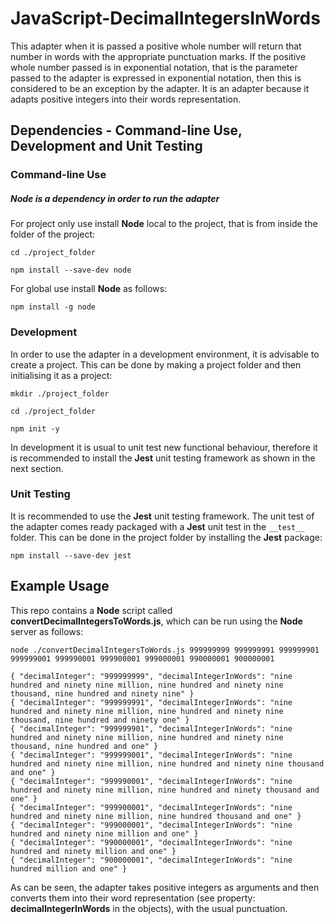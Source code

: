 # JavaScript-DecimalIntegersInWords

This adapter when it is passed a positive whole number will return that number in words with the appropriate punctuation marks.  If the positive whole number passed is in exponential notation, that is the parameter passed to the adapter is expressed in exponential notation, then this is considered to be an exception by the adapter.  It is an adapter because it adapts positive integers into their words representation.

## Dependencies - Command-line Use, Development and Unit Testing

### Command-line Use

##### Node is a dependency in order to run the adapter

For project only use install __Node__ local to the project, that is from inside the folder of the project:

```
cd ./project_folder

npm install --save-dev node
```

For global use install __Node__ as follows:

```
npm install -g node
```

### Development

In order to use the adapter in a development environment, it is advisable to create a project.  This can be done by making a project folder and then initialising it as a project:

```
mkdir ./project_folder

cd ./project_folder

npm init -y
```

In development it is usual to unit test new functional behaviour, therefore it is recommended to install the __Jest__ unit testing framework as shown in the next section.

### Unit Testing

It is recommended to use the __Jest__ unit testing framework.  The unit test of the adapter comes ready packaged with a __Jest__ unit test in the `__test__` folder.  This can be done in the project folder by installing the __Jest__ package:

```
npm install --save-dev jest
```

## Example Usage

This repo contains a __Node__ script called __convertDecimalIntegersToWords.js__, which can be run using the __Node__ server as follows:

```
node ./convertDecimalIntegersToWords.js 999999999 999999991 999999901 999999001 999990001 999900001 999000001 990000001 900000001

{ "decimalInteger": "999999999", "decimalIntegerInWords": "nine hundred and ninety nine million, nine hundred and ninety nine thousand, nine hundred and ninety nine" }
{ "decimalInteger": "999999991", "decimalIntegerInWords": "nine hundred and ninety nine million, nine hundred and ninety nine thousand, nine hundred and ninety one" }
{ "decimalInteger": "999999901", "decimalIntegerInWords": "nine hundred and ninety nine million, nine hundred and ninety nine thousand, nine hundred and one" }
{ "decimalInteger": "999999001", "decimalIntegerInWords": "nine hundred and ninety nine million, nine hundred and ninety nine thousand and one" }
{ "decimalInteger": "999990001", "decimalIntegerInWords": "nine hundred and ninety nine million, nine hundred and ninety thousand and one" }
{ "decimalInteger": "999900001", "decimalIntegerInWords": "nine hundred and ninety nine million, nine hundred thousand and one" }
{ "decimalInteger": "999000001", "decimalIntegerInWords": "nine hundred and ninety nine million and one" }
{ "decimalInteger": "990000001", "decimalIntegerInWords": "nine hundred and ninety million and one" }
{ "decimalInteger": "900000001", "decimalIntegerInWords": "nine hundred million and one" }
```

As can be seen, the adapter takes positive integers as arguments and then converts them into their word representation (see property: __decimalIntegerInWords__ in the objects), with the usual punctuation. 
